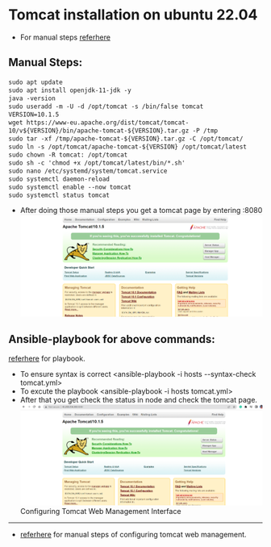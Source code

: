 # Tomcat installation on ubuntu 22.04


* For manual steps [referhere](https://linuxize.com/post/how-to-install-tomcat-10-on-ubuntu-22-04/)
  
Manual Steps:
-------------
```
sudo apt update
sudo apt install openjdk-11-jdk -y
java -version
sudo useradd -m -U -d /opt/tomcat -s /bin/false tomcat
VERSION=10.1.5
wget https://www-eu.apache.org/dist/tomcat/tomcat-10/v${VERSION}/bin/apache-tomcat-${VERSION}.tar.gz -P /tmp
sudo tar -xf /tmp/apache-tomcat-${VERSION}.tar.gz -C /opt/tomcat/
sudo ln -s /opt/tomcat/apache-tomcat-${VERSION} /opt/tomcat/latest
sudo chown -R tomcat: /opt/tomcat
sudo sh -c 'chmod +x /opt/tomcat/latest/bin/*.sh'
sudo nano /etc/systemd/system/tomcat.service
sudo systemctl daemon-reload
sudo systemctl enable --now tomcat
sudo systemctl status tomcat
``` 
* After doing those manual steps you get a tomcat page by entering <publicip>:8080
 ![preview](images/tomcat1.png)
 
Ansible-playbook for above commands:
------------------------------------
[referhere](https://github.com/tejaswini1811/ansiblejan/blob/main/Ansible/tomcat/tomcat.yml) for playbook.
* To ensure syntax is correct <ansible-playbook -i hosts --syntax-check tomcat.yml> 
* To excute the playbook <ansible-playbook -i hosts tomcat.yml>
* After that you get check the status in node and check the tomcat page.
  ![preview](images/tomcat2.png)
Configuring Tomcat Web Management Interface
-------------------------------------------
* [referhere](https://linuxize.com/post/how-to-install-tomcat-10-on-ubuntu-22-04/#configuring-tomcat-web-management-interface) for manual steps of configuring tomcat web management.
